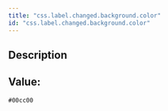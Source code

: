 ```yaml
---
title: "css.label.changed.background.color"
id: "css.label.changed.background.color"
---
```

## Description



## Value: 
```
#00cc00
```